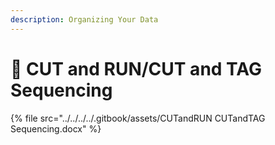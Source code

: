 ```yaml
---
description: Organizing Your Data
---
```


# 🔴 CUT and RUN/CUT and TAG Sequencing



{% file src="../../../../.gitbook/assets/CUTandRUN CUTandTAG Sequencing.docx" %}
